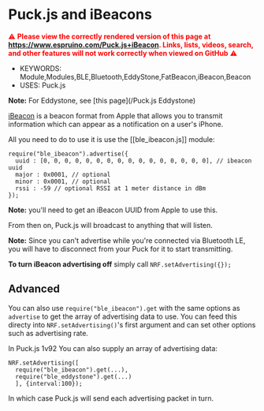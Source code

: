 <!--- Copyright (c) 2016 Gordon Williams, Pur3 Ltd. See the file LICENSE for copying permission. -->
Puck.js and iBeacons
=============================

<span style="color:red">:warning: **Please view the correctly rendered version of this page at https://www.espruino.com/Puck.js+iBeacon. Links, lists, videos, search, and other features will not work correctly when viewed on GitHub** :warning:</span>

* KEYWORDS: Module,Modules,BLE,Bluetooth,EddyStone,FatBeacon,iBeacon,Beacon
* USES: Puck.js

**Note:** For Eddystone, see [this page](/Puck.js Eddystone)

[iBeacon](https://en.wikipedia.org/wiki/IBeacon) is a beacon format from Apple
that allows you to transmit information which can appear as a notification on
a user's iPhone.


All you need to do to use it is use the [[ble_ibeacon.js]] module:

```
require("ble_ibeacon").advertise({
  uuid : [0, 0, 0, 0, 0, 0, 0, 0, 0, 0, 0, 0, 0, 0, 0, 0], // ibeacon uuid
  major : 0x0001, // optional
  minor : 0x0001, // optional
  rssi : -59 // optional RSSI at 1 meter distance in dBm
});
```

**Note:** you'll need to get an iBeacon UUID from Apple to use this.

From then on, Puck.js will broadcast to anything that will listen.

**Note:** Since you can't advertise while you're connected via Bluetooth LE,
you will have to disconnect from your Puck for it to start transmitting.

**To turn iBeacon advertising off** simply call `NRF.setAdvertising({});`

Advanced
--------

You can also use `require("ble_ibeacon").get` with the same options as
`advertise` to get the array of advertising data to use. You can
feed this directy into `NRF.setAdvertising()`'s first argument and
can set other options such as advertising rate.

In Puck.js 1v92 You can also supply an array of advertising data:

```
NRF.setAdvertising([
  require("ble_ibeacon").get(...),
  require("ble_eddystone").get(...)
  ], {interval:100});
```

In which case Puck.js will send each advertising packet in turn.
